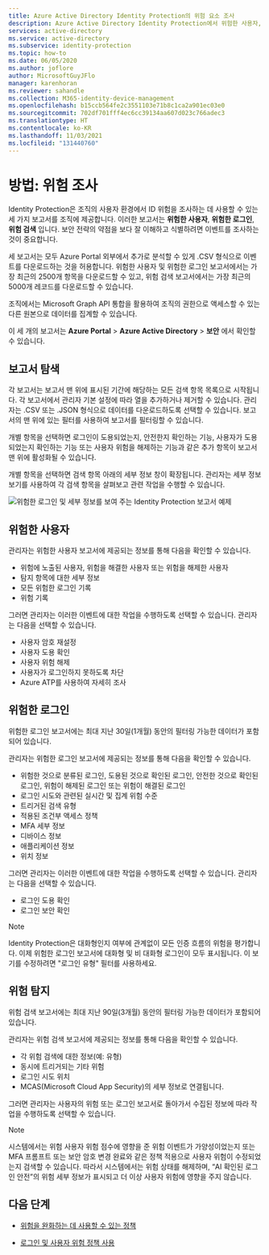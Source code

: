 ```yaml
---
title: Azure Active Directory Identity Protection의 위험 요소 조사
description: Azure Active Directory Identity Protection에서 위험한 사용자, 검색 항목 및 로그인을 조사하는 방법을 알아봅니다.
services: active-directory
ms.service: active-directory
ms.subservice: identity-protection
ms.topic: how-to
ms.date: 06/05/2020
ms.author: joflore
author: MicrosoftGuyJFlo
manager: karenhoran
ms.reviewer: sahandle
ms.collection: M365-identity-device-management
ms.openlocfilehash: b15ccb564fe2c3551103e71b8c1ca2a901ec03e0
ms.sourcegitcommit: 702df701fff4ec6cc39134aa607d023c766adec3
ms.translationtype: HT
ms.contentlocale: ko-KR
ms.lasthandoff: 11/03/2021
ms.locfileid: "131440760"
---
```

# <a name="how-to-investigate-risk"></a>방법: 위험 조사

Identity Protection은 조직의 사용자 환경에서 ID 위험을 조사하는 데 사용할 수 있는 세 가지 보고서를 조직에 제공합니다. 이러한 보고서는 **위험한 사용자**, **위험한 로그인**, **위험 검색** 입니다. 보안 전략의 약점을 보다 잘 이해하고 식별하려면 이벤트를 조사하는 것이 중요합니다.

세 보고서는 모두 Azure Portal 외부에서 추가로 분석할 수 있게 .CSV 형식으로 이벤트를 다운로드하는 것을 허용합니다. 위험한 사용자 및 위험한 로그인 보고서에서는 가장 최근의 2500개 항목을 다운로드할 수 있고, 위험 검색 보고서에서는 가장 최근의 5000개 레코드를 다운로드할 수 있습니다.

조직에서는 Microsoft Graph API 통합을 활용하여 조직의 권한으로 액세스할 수 있는 다른 원본으로 데이터를 집계할 수 있습니다.

이 세 개의 보고서는 **Azure Portal** > **Azure Active Directory** > **보안** 에서 확인할 수 있습니다.

## <a name="navigating-the-reports"></a>보고서 탐색

각 보고서는 보고서 맨 위에 표시된 기간에 해당하는 모든 검색 항목 목록으로 시작됩니다. 각 보고서에서 관리자 기본 설정에 따라 열을 추가하거나 제거할 수 있습니다. 관리자는 .CSV 또는 .JSON 형식으로 데이터를 다운로드하도록 선택할 수 있습니다. 보고서의 맨 위에 있는 필터를 사용하여 보고서를 필터링할 수 있습니다.

개별 항목을 선택하면 로그인이 도용되었는지, 안전한지 확인하는 기능, 사용자가 도용되었는지 확인하는 기능 또는 사용자 위험을 해제하는 기능과 같은 추가 항목이 보고서 맨 위에 활성화될 수 있습니다.

개별 항목을 선택하면 검색 항목 아래의 세부 정보 창이 확장됩니다. 관리자는 세부 정보 보기를 사용하여 각 검색 항목을 살펴보고 관련 작업을 수행할 수 있습니다. 

![위험한 로그인 및 세부 정보를 보여 주는 Identity Protection 보고서 예제](./media/howto-identity-protection-investigate-risk/identity-protection-risky-sign-ins-report.png)

## <a name="risky-users"></a>위험한 사용자

관리자는 위험한 사용자 보고서에 제공되는 정보를 통해 다음을 확인할 수 있습니다.

- 위험에 노출된 사용자, 위험을 해결한 사용자 또는 위험을 해제한 사용자
- 탐지 항목에 대한 세부 정보
- 모든 위험한 로그인 기록
- 위험 기록
 
그러면 관리자는 이러한 이벤트에 대한 작업을 수행하도록 선택할 수 있습니다. 관리자는 다음을 선택할 수 있습니다.

- 사용자 암호 재설정
- 사용자 도용 확인
- 사용자 위험 해제
- 사용자가 로그인하지 못하도록 차단
- Azure ATP를 사용하여 자세히 조사

## <a name="risky-sign-ins"></a>위험한 로그인

위험한 로그인 보고서에는 최대 지난 30일(1개월) 동안의 필터링 가능한 데이터가 포함되어 있습니다.

관리자는 위험한 로그인 보고서에 제공되는 정보를 통해 다음을 확인할 수 있습니다.

- 위험한 것으로 분류된 로그인, 도용된 것으로 확인된 로그인, 안전한 것으로 확인된 로그인, 위험이 해제된 로그인 또는 위험이 해결된 로그인
- 로그인 시도와 관련된 실시간 및 집계 위험 수준
- 트리거된 검색 유형
- 적용된 조건부 액세스 정책
- MFA 세부 정보
- 디바이스 정보
- 애플리케이션 정보
- 위치 정보

그러면 관리자는 이러한 이벤트에 대한 작업을 수행하도록 선택할 수 있습니다. 관리자는 다음을 선택할 수 있습니다.

- 로그인 도용 확인
- 로그인 보안 확인

> [!NOTE] 
> Identity Protection은 대화형인지 여부에 관계없이 모든 인증 흐름의 위험을 평가합니다. 이제 위험한 로그인 보고서에 대화형 및 비 대화형 로그인이 모두 표시됩니다. 이 보기를 수정하려면 "로그인 유형" 필터를 사용하세요.

## <a name="risk-detections"></a>위험 탐지

위험 검색 보고서에는 최대 지난 90일(3개월) 동안의 필터링 가능한 데이터가 포함되어 있습니다.

관리자는 위험 검색 보고서에 제공되는 정보를 통해 다음을 확인할 수 있습니다.

- 각 위험 검색에 대한 정보(예: 유형)
- 동시에 트리거되는 기타 위험
- 로그인 시도 위치
- MCAS(Microsoft Cloud App Security)의 세부 정보로 연결됩니다.

그러면 관리자는 사용자의 위험 또는 로그인 보고서로 돌아가서 수집된 정보에 따라 작업을 수행하도록 선택할 수 있습니다.

> [!NOTE] 
> 시스템에서는 위험 사용자 위험 점수에 영향을 준 위험 이벤트가 가양성이었는지 또는 MFA 프롬프트 또는 보안 암호 변경 완료와 같은 정책 적용으로 사용자 위험이 수정되었는지 검색할 수 있습니다. 따라서 시스템에서는 위험 상태를 해제하며, “AI 확인된 로그인 안전”의 위험 세부 정보가 표시되고 더 이상 사용자 위험에 영향을 주지 않습니다. 

## <a name="next-steps"></a>다음 단계

- [위험을 완화하는 데 사용할 수 있는 정책](concept-identity-protection-policies.md)

- [로그인 및 사용자 위험 정책 사용](howto-identity-protection-configure-risk-policies.md)
